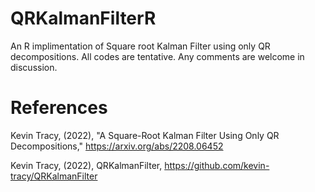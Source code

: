 # QRKalmanFilterR
An R implimentation of Square root Kalman Filter using only QR decompositions. All codes are tentative. Any comments are welcome in discussion.

# References
Kevin Tracy, (2022), "A Square-Root Kalman Filter Using Only QR Decompositions," https://arxiv.org/abs/2208.06452

Kevin Tracy, (2022), QRKalmanFilter, 
https://github.com/kevin-tracy/QRKalmanFilter
